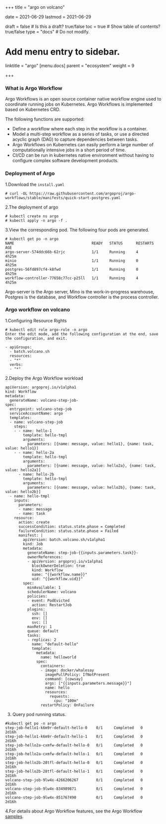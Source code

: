 +++
title =  "argo on volcano"

date = 2021-06-29
lastmod = 2021-06-29

draft = false  # Is this a draft? true/false
toc = true  # Show table of contents? true/false
type = "docs"  # Do not modify.

# Add menu entry to sidebar.
linktitle = "argo"
[menu.docs]
  parent = "ecosystem"
  weight = 9

+++



### What is Argo Workflow

Argo Workflows is an open source container native workflow engine used to coordinate running jobs on Kubernetes. Argo Workflows is implemented based on Kubernetes CRD.

The following functions are supported:

- Define a workflow where each step in the workflow is a container.
- Model a multi-step workflow as a series of tasks, or use a directed acyclic graph (DAG) to capture dependencies between tasks.
- Argo Workflows on Kubernetes can easily perform a large number of computationally intensive jobs in a short period of time.
- CI/CD can be run in kubernetes native environment without having to configure complex software development products.

### Deployment of Argo

1.Download the `install.yaml`

```
# curl -OL https://raw.githubusercontent.com/argoproj/argo-workflows/stable/manifests/quick-start-postgres.yaml
```

2.The deployment of argo

```
# kubectl create ns argo
# kubectl apply -n argo -f .
```

3.View the corresponding pod. The following four pods are generated.

```
# kubectl get po -n argo
NAME                                   READY   STATUS      RESTARTS   AGE
argo-server-574ddc66b-62rjc            1/1     Running     4          4h25m
minio                                  1/1     Running     0          4h25m
postgres-56fd897cf4-k8fwd              1/1     Running     0          4h25m
workflow-controller-77658c77cc-p25ll   1/1     Running     4          4h25m
```

Argo-server is the Argo server, Mino is the work-in-progress warehouse, Postgres is the database, and Workflow controller is the process controller.

### Argo workflow on volcano

1.Configuring Resource Rights

```
# kubectl edit role argo-role -n argo
Enter the edit mode, add the following configuration at the end, save the configuration, and exit.

- apiGroups:
  - batch.volcano.sh
  resources:
  - "*"
  verbs:
  - "*"
```



2.Deploy the Argo Workflow workload

```
apiVersion: argoproj.io/v1alpha1
kind: Workflow
metadata:
  generateName: volcano-step-job-
spec:
  entrypoint: volcano-step-job
  serviceAccountName: argo
  templates:
  - name: volcano-step-job
    steps:
    - - name: hello-1
        template: hello-tmpl
        arguments:
          parameters: [{name: message, value: hello1}, {name: task, value: hello1}]
    - - name: hello-2a
        template: hello-tmpl
        arguments:
          parameters: [{name: message, value: hello2a}, {name: task, value: hello2a}]
      - name: hello-2b
        template: hello-tmpl
        arguments:
          parameters: [{name: message, value: hello2b}, {name: task, value: hello2b}]
  - name: hello-tmpl
    inputs:
      parameters:
      - name: message
      - name: task
    resource:
      action: create
      successCondition: status.state.phase = Completed
      failureCondition: status.state.phase = Failed
      manifest: |
        apiVersion: batch.volcano.sh/v1alpha1
        kind: Job
        metadata:
          generateName: step-job-{{inputs.parameters.task}}-
          ownerReferences:
          - apiVersion: argoproj.io/v1alpha1
            blockOwnerDeletion: true
            kind: Workflow
            name: "{{workflow.name}}"
            uid: "{{workflow.uid}}"
        spec:
          minAvailable: 1
          schedulerName: volcano
          policies:
          - event: PodEvicted
            action: RestartJob
          plugins:
            ssh: []
            env: []
            svc: []
          maxRetry: 1
          queue: default
          tasks:
          - replicas: 2
            name: "default-hello"
            template:
              metadata:
                name: helloworld
              spec:
                containers:
                - image: docker/whalesay
                  imagePullPolicy: IfNotPresent
                  command: [cowsay]
                  args: ["{{inputs.parameters.message}}"]
                  name: hello
                  resources:
                    requests:
                      cpu: "100m"
                restartPolicy: OnFailure
```

3. Query pod running status.

```
#kubectl get po -n argo
step-job-hello1-k6m9r-default-hello-0    0/1     Completed   0          2d16h
step-job-hello1-k6m9r-default-hello-1    0/1     Completed   0          2d16h
step-job-hello2a-cxmfw-default-hello-0   0/1     Completed   0          2d16h
step-job-hello2a-cxmfw-default-hello-1   0/1     Completed   0          2d16h
step-job-hello2b-28tfl-default-hello-0   0/1     Completed   0          2d16h
step-job-hello2b-28tfl-default-hello-1   0/1     Completed   0          2d16h
volcano-step-job-9lw4x-4266206267        0/1     Completed   0          2d16h
volcano-step-job-9lw4x-834989871         0/1     Completed   0          2d16h
volcano-step-job-9lw4x-851767490         0/1     Completed   0          2d16h
```

4.For details about Argo Workflow features, see the Argo Workflow [samples](https://github.com/argoproj/argo-workflows/tree/master/examples#argo-cli).



